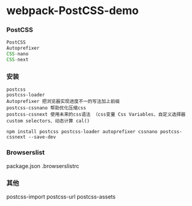 # webpack-PostCSS-demo

### PostCSS
```javascript
PostCSS
Autoprefixer 
CSS-nano
CSS-next
```

### 安装
```
postcss
postcss-loader
Autoprefixer 把浏览器实现进度不一的写法加上前缀
postcss-cssnano 帮助优化压缩css
postcss-cssnext 使用未来的css语法 （css变量 Css Variables、自定义选择器 custom selectors、动态计算 cal()

npm install postcss postcss-loader autoprefixer cssnano postcss-cssnext --save-dev
```
### Browserslist

package.json
.browserslistrc

### 其他
postcss-import
postcss-url
postcss-assets
